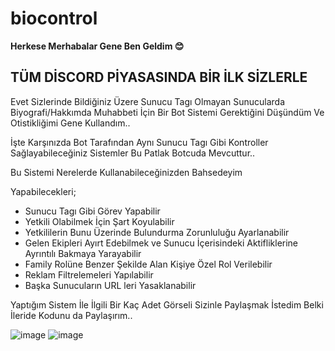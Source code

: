 # biocontrol
**Herkese Merhabalar Gene Ben Geldim 😊**

## TÜM DİSCORD PİYASASINDA BİR İLK SİZLERLE
Evet Sizlerinde Bildiğiniz Üzere Sunucu Tagı Olmayan Sunucularda Biyografi/Hakkımda Muhabbeti İçin Bir Bot Sistemi Gerektiğini Düşündüm Ve Otistikliğimi Gene Kullandım..

İşte Karşınızda Bot Tarafından Aynı Sunucu Tagı Gibi Kontroller Sağlayabileceğiniz Sistemler Bu Patlak Botcuda Mevcuttur..

Bu Sistemi Nerelerde Kullanabileceğinizden Bahsedeyim

Yapabilecekleri;
- Sunucu Tagı Gibi Görev Yapabilir
- Yetkili Olabilmek İçin Şart Koyulabilir
- Yetkililerin Bunu Üzerinde Bulundurma Zorunluluğu Ayarlanabilir
- Gelen Ekipleri Ayırt Edebilmek ve Sunucu İçerisindeki Aktifliklerine Ayrıntılı Bakmaya Yarayabilir
- Family Rolüne Benzer Şekilde Alan Kişiye Özel Rol Verilebilir
- Reklam Filtrelemeleri Yapılabilir
- Başka Sunucuların URL leri Yasaklanabilir

Yaptığım Sistem İle İlgili Bir Kaç Adet Görseli Sizinle Paylaşmak İstedim Belki İleride Kodunu da Paylaşırım..

![image](https://github.com/user-attachments/assets/80a40a89-59b3-4749-a39a-4fedf2bb6fce)
![image](https://github.com/user-attachments/assets/f0cddeaf-3cfd-4d28-8f37-93b42f1991c2)



